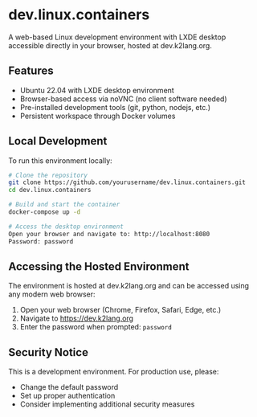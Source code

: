 # dev.linux.containers

A web-based Linux development environment with LXDE desktop accessible directly in your browser, hosted at dev.k2lang.org.

## Features

- Ubuntu 22.04 with LXDE desktop environment
- Browser-based access via noVNC (no client software needed)
- Pre-installed development tools (git, python, nodejs, etc.)
- Persistent workspace through Docker volumes

## Local Development

To run this environment locally:

```bash
# Clone the repository
git clone https://github.com/yourusername/dev.linux.containers.git
cd dev.linux.containers

# Build and start the container
docker-compose up -d

# Access the desktop environment
Open your browser and navigate to: http://localhost:8080
Password: password
```

## Accessing the Hosted Environment

The environment is hosted at dev.k2lang.org and can be accessed using any modern web browser:

1. Open your web browser (Chrome, Firefox, Safari, Edge, etc.)
2. Navigate to https://dev.k2lang.org
3. Enter the password when prompted: `password`

## Security Notice

This is a development environment. For production use, please:
- Change the default password
- Set up proper authentication
- Consider implementing additional security measures